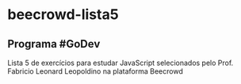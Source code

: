 <h1>beecrowd-lista5</h1>

<h2>Programa #GoDev</h2>

Lista 5 de exercícios para estudar JavaScript selecionados pelo Prof. Fabricio Leonard Leopoldino na plataforma Beecrowd 
